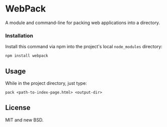 WebPack
===

A module and command-line for packing web applications into a directory.

### Installation
Install this command via npm into the project's local
`node_modules` directory:

    npm install webpack

## Usage

While in the project directory, just type:

    pack <path-to-index-page.html> <output-dir>

## License
MIT and new BSD.
